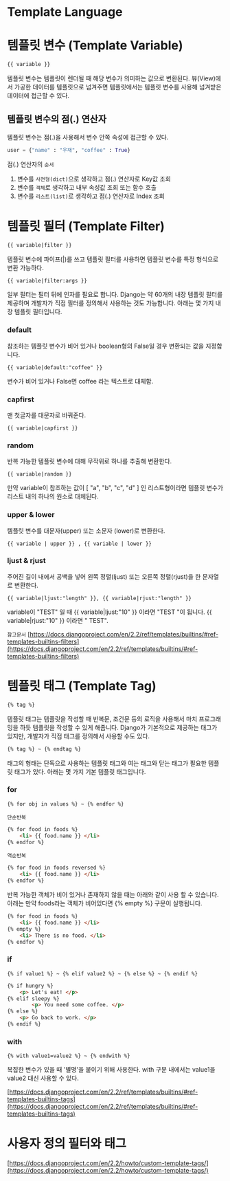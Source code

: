 # Template Language 


# 템플릿 변수 (Template Variable)

```html
{{ variable }}
```
템플릿 변수는 템플릿이 렌더될 때 해당 변수가 의미하는 값으로 변환된다. 
뷰(View)에서 가공한 데이터를 템플릿으로 넘겨주면 템플릿에서는 템플릿 변수를 사용해 넘겨받은 데이터에 접근할 수 있다.

## 템플릿 변수의 점(.) 연산자

템플릿 변수는 점(.)을 사용해서 변수 안쪽 속성에 접근할 수 있다.

```python
user = {"name" : "우재", "coffee" : True}
```

점(.) 연산자의 `순서` 

1.  변수를 `사전형(dict)`으로 생각하고 점(.) 연산자로 Key값 조회
2.  변수를 `객체`로 생각하고 내부 속성값 조회 또는 함수 호출
3.  변수를 `리스트(list)`로 생각하고 점(.) 연산자로 Index 조회

# 템플릿 필터 (Template Filter)

```html
{{ variable|filter }}
```

템플릿 변수에 파이프(|)를 쓰고 템플릿 필터를 사용하면 템플릿 변수를 특정 형식으로 변환 가능하다.

```html
{{ variable|filter:args }}
```

일부 필터는 필터 뒤에 인자를 필요로 합니다. Django는 약 60개의 내장 템플릿 필터를 제공하며 개발자가 직접 필터를 정의해서 사용하는 것도 가능합니다. 아래는 몇 가지 내장 템플릿 필터입니다.

### **default**

참조하는 템플릿 변수가 비어 있거나 boolean형의 False일 경우 변환되는 값을 지정합니다.

```
{{ variable|default:"coffee" }} 
```
변수가 비어 있거나 False면 coffee 라는 텍스트로 대체함.

### **capfirst**

맨 첫글자를 대문자로 바꿔준다.

```
{{ variable|capfirst }}
```

### **random**

반복 가능한 템플릿 변수에 대해 무작위로 하나를 추출해 변환한다.

```
{{ variable|random }}
```

만약 variable이 참조하는 값이 [ "a", "b", "c", "d" ] 인 리스트형이라면 템플릿 변수가 리스트 내의 하나의 원소로 대체된다.

### **upper & lower**

템플릿 변수를 대문자(upper) 또는 소문자 (lower)로 변환한다.

```
{{ variable | upper }} , {{ variable | lower }}
```

### **ljust & rjust**

주어진 길이 내에서 공백을 넣어 왼쪽 정렬(ljust) 또는 오른쪽 정렬(rjust)을 한 문자열로 변환한다.

```
{{ variable|ljust:"length" }}, {{ variable|rjust:"length" }}
```

variable이 "TEST" 일 때 {{ variable|ljust:"10" }} 이라면 "TEST "이 됩니다. {{ variable|rjust:"10" }} 이라면 " TEST".

`참고문서`
[https://docs.djangoproject.com/en/2.2/ref/templates/builtins/#ref-templates-builtins-filters](https://docs.djangoproject.com/en/2.2/ref/templates/builtins/#ref-templates-builtins-filters)

# 템플릿 태그 (Template Tag)

```html
{% tag %}
```

템플릿 태그는 템플릿을 작성할 때 반복문, 조건문 등의 로직을 사용해서 마치 프로그래밍을 하듯 템플릿을 작성할 수 있게 해줍니다. Django가 기본적으로 제공하는 태그가 있지만, 개발자가 직접 태그를 정의해서 사용할 수도 있다.

```html
{% tag %} ~ {% endtag %}
```

태그의 형태는 단독으로 사용하는 템플릿 태그와 여는 태그와 닫는 태그가 필요한 템플릿 태그가 있다. 아래는 몇 가지 기본 템플릿 태그입니다.

### **for**

```
{% for obj in values %} ~ {% endfor %}
```
`단순반복`

```html
{% for food in foods %} 
    <li> {{ food.name }} </li>
{% endfor %}
```

`역순반복`

```html
{% for food in foods reversed %} 
    <li> {{ food.name }} </li>
{% endfor %}
```

반복 가능한 객체가 비어 있거나 존재하지 않을 때는 아래와 같이 사용 할 수 있습니다. 아래는 만약 foods라는 객체가 비어있다면 {% empty %} 구문이 실행됩니다.

```html
{% for food in foods %} 
    <li> {{ food.name }} </li>
{% empty %}
    <li> There is no food. </li>
{% endfor %}
```

### **if**

```
{% if value1 %} ~ {% elif value2 %} ~ {% else %} ~ {% endif %}
```
```html
{% if hungry %}
    <p> Let's eat! </p>
{% elif sleepy %}
        <p> You need some coffee. </p>
{% else %}
    <p> Go back to work. </p>
{% endif %}
```

### **with**

```
{% with value1=value2 %} ~ {% endwith %}
```

복잡한 변수가 있을 때 '별명'을 붙이기 위해 사용한다. with 구문 내에서는 value1을 value2 대신 사용할 수 있다.

[https://docs.djangoproject.com/en/2.2/ref/templates/builtins/#ref-templates-builtins-tags](https://docs.djangoproject.com/en/2.2/ref/templates/builtins/#ref-templates-builtins-tags)

# 사용자 정의 필터와 태그
[https://docs.djangoproject.com/en/2.2/howto/custom-template-tags/](https://docs.djangoproject.com/en/2.2/howto/custom-template-tags/)